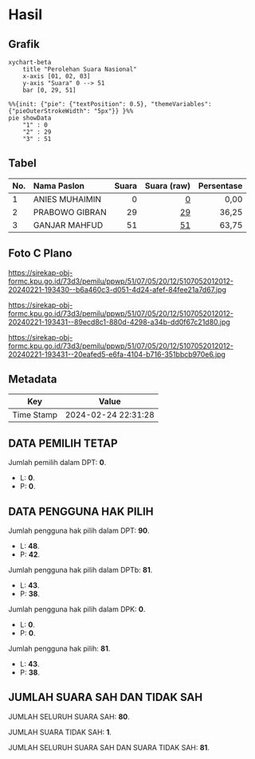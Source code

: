 # Hasil

## Grafik

```mermaid
xychart-beta
    title "Perolehan Suara Nasional"
    x-axis [01, 02, 03]
    y-axis "Suara" 0 --> 51
    bar [0, 29, 51]
```

```mermaid
%%{init: {"pie": {"textPosition": 0.5}, "themeVariables": {"pieOuterStrokeWidth": "5px"}} }%%
pie showData
    "1" : 0
    "2" : 29
    "3" : 51
```

## Tabel

| No. | Nama Paslon    | Suara | Suara (raw) | Persentase |
|:--- |:-------------- | -----:| -----------:| ----------:|
| 1   | ANIES MUHAIMIN | 0     | [0][p-1]    | 0,00       |
| 2   | PRABOWO GIBRAN | 29    | [29][p-2]   | 36,25      |
| 3   | GANJAR MAHFUD  | 51    | [51][p-3]   | 63,75      |


[p-1]: https://github.com/gigit-pemilu/pemilu-2024/blob/main/pilpres/hitung-suara/sub/51-bali/sub/07-karangasem/sub/05-abang/sub/2012-nawa-kerti/sub/012-tps/sub/paslon-1.txt
[p-2]: https://github.com/gigit-pemilu/pemilu-2024/blob/main/pilpres/hitung-suara/sub/51-bali/sub/07-karangasem/sub/05-abang/sub/2012-nawa-kerti/sub/012-tps/sub/paslon-2.txt
[p-3]: https://github.com/gigit-pemilu/pemilu-2024/blob/main/pilpres/hitung-suara/sub/51-bali/sub/07-karangasem/sub/05-abang/sub/2012-nawa-kerti/sub/012-tps/sub/paslon-3.txt

## Foto C Plano

https://sirekap-obj-formc.kpu.go.id/73d3/pemilu/ppwp/51/07/05/20/12/5107052012012-20240221-193430--b6a460c3-d051-4d24-afef-84fee21a7d67.jpg

https://sirekap-obj-formc.kpu.go.id/73d3/pemilu/ppwp/51/07/05/20/12/5107052012012-20240221-193431--89ecd8c1-880d-4298-a34b-dd0f67c21d80.jpg

https://sirekap-obj-formc.kpu.go.id/73d3/pemilu/ppwp/51/07/05/20/12/5107052012012-20240221-193431--20eafed5-e6fa-4104-b716-351bbcb970e6.jpg


## Metadata

| Key        | Value               |
| ---------- | ------------------- |
| Time Stamp | 2024-02-24 22:31:28 |


## DATA PEMILIH TETAP

Jumlah pemilih dalam DPT: **0**.
 * L: **0**.
 * P: **0**.

## DATA PENGGUNA HAK PILIH

Jumlah pengguna hak pilih dalam DPT: **90**.
 * L: **48**.
 * P: **42**.

Jumlah pengguna hak pilih dalam DPTb: **81**.
 * L: **43**.
 * P: **38**.

Jumlah pengguna hak pilih dalam DPK: **0**.
 * L: **0**.
 * P: **0**.

Jumlah pengguna hak pilih: **81**.
 * L: **43**.
 * P: **38**.

## JUMLAH SUARA SAH DAN TIDAK SAH

JUMLAH SELURUH SUARA SAH: **80**.

JUMLAH SUARA TIDAK SAH: **1**.

JUMLAH SELURUH SUARA SAH DAN SUARA TIDAK SAH: **81**.


